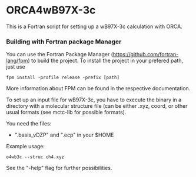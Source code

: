 # ORCA4wB97X-3c
This is a Fortran script for setting up a wB97X-3c calculation with ORCA.

### Building with Fortran package Manager
You can use the Fortran Package Manager (https://github.com/fortran-lang/fpm) to build the project.
To install the project in your prefered path, just use 
```
fpm install -profile release -prefix [path]
```
More information about FPM can be found in the respective documentation.

To set up an input file for wB97X-3c, you have to execute the binary in a directory with a molecular structure file (can be either .xyz, coord, or other usual formats (see mctc-lib for possible formats).

You need the files:
- ".basis_vDZP" and ".ecp" in your $HOME

Example usage:

```
o4wb3c --struc ch4.xyz
```

See the "-help" flag for further possibilities.
